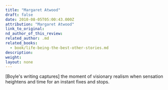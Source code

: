 ```yaml
---
title: "Margaret Atwood"
draft: false
date: 2010-08-05T05:00:43.000Z
attribution: "Margaret Atwood"
link_to_original:
nd_author_of_this_review:
related_author: .md
related_books:
  - book/life-being-the-best-other-stories.md
description:
weight:
layout: none
---
```

[Boyle's writing captures] the moment of visionary realism when sensation heightens and time for an instant fixes and stops.

